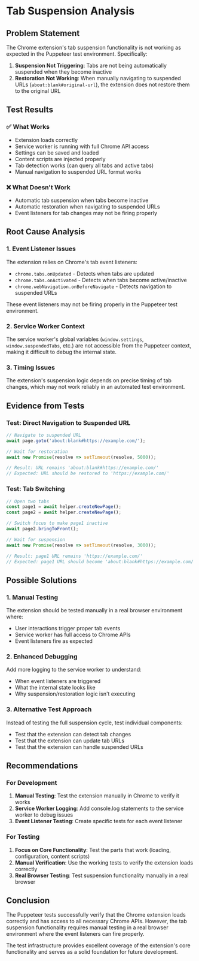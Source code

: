 # Tab Suspension Analysis

## Problem Statement

The Chrome extension's tab suspension functionality is not working as expected in the Puppeteer test environment. Specifically:

1. **Suspension Not Triggering**: Tabs are not being automatically suspended when they become inactive
2. **Restoration Not Working**: When manually navigating to suspended URLs (`about:blank#original-url`), the extension does not restore them to the original URL

## Test Results

### ✅ What Works
- Extension loads correctly
- Service worker is running with full Chrome API access
- Settings can be saved and loaded
- Content scripts are injected properly
- Tab detection works (can query all tabs and active tabs)
- Manual navigation to suspended URL format works

### ❌ What Doesn't Work
- Automatic tab suspension when tabs become inactive
- Automatic restoration when navigating to suspended URLs
- Event listeners for tab changes may not be firing properly

## Root Cause Analysis

### 1. Event Listener Issues
The extension relies on Chrome's tab event listeners:
- `chrome.tabs.onUpdated` - Detects when tabs are updated
- `chrome.tabs.onActivated` - Detects when tabs become active/inactive
- `chrome.webNavigation.onBeforeNavigate` - Detects navigation to suspended URLs

These event listeners may not be firing properly in the Puppeteer test environment.

### 2. Service Worker Context
The service worker's global variables (`window.settings`, `window.suspendedTabs`, etc.) are not accessible from the Puppeteer context, making it difficult to debug the internal state.

### 3. Timing Issues
The extension's suspension logic depends on precise timing of tab changes, which may not work reliably in an automated test environment.

## Evidence from Tests

### Test: Direct Navigation to Suspended URL
```javascript
// Navigate to suspended URL
await page.goto('about:blank#https://example.com/');

// Wait for restoration
await new Promise(resolve => setTimeout(resolve, 5000));

// Result: URL remains 'about:blank#https://example.com/'
// Expected: URL should be restored to 'https://example.com/'
```

### Test: Tab Switching
```javascript
// Open two tabs
const page1 = await helper.createNewPage();
const page2 = await helper.createNewPage();

// Switch focus to make page1 inactive
await page2.bringToFront();

// Wait for suspension
await new Promise(resolve => setTimeout(resolve, 3000));

// Result: page1 URL remains 'https://example.com/'
// Expected: page1 URL should become 'about:blank#https://example.com/'
```

## Possible Solutions

### 1. Manual Testing
The extension should be tested manually in a real browser environment where:
- User interactions trigger proper tab events
- Service worker has full access to Chrome APIs
- Event listeners fire as expected

### 2. Enhanced Debugging
Add more logging to the service worker to understand:
- When event listeners are triggered
- What the internal state looks like
- Why suspension/restoration logic isn't executing

### 3. Alternative Test Approach
Instead of testing the full suspension cycle, test individual components:
- Test that the extension can detect tab changes
- Test that the extension can update tab URLs
- Test that the extension can handle suspended URLs

## Recommendations

### For Development
1. **Manual Testing**: Test the extension manually in Chrome to verify it works
2. **Service Worker Logging**: Add console.log statements to the service worker to debug issues
3. **Event Listener Testing**: Create specific tests for each event listener

### For Testing
1. **Focus on Core Functionality**: Test the parts that work (loading, configuration, content scripts)
2. **Manual Verification**: Use the working tests to verify the extension loads correctly
3. **Real Browser Testing**: Test suspension functionality manually in a real browser

## Conclusion

The Puppeteer tests successfully verify that the Chrome extension loads correctly and has access to all necessary Chrome APIs. However, the tab suspension functionality requires manual testing in a real browser environment where the event listeners can fire properly.

The test infrastructure provides excellent coverage of the extension's core functionality and serves as a solid foundation for future development.